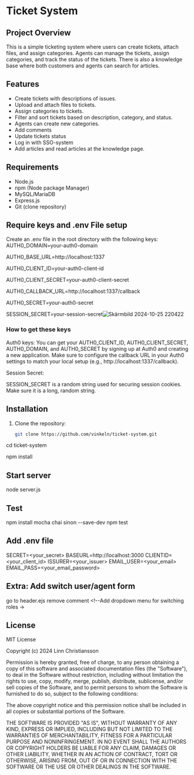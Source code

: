 # Ticket System

## Project Overview
This is a simple ticketing system where users can create tickets, attach files, and assign categories. Agents can manage the tickets, assign categories, and track the status of the tickets.
There is also a knowledge base where both customers and agents can search for articles.

## Features
- Create tickets with descriptions of issues.
- Upload and attach files to tickets.
- Assign categories to tickets.
- Filter and sort tickets based on description, category, and status.
- Agents can create new categories.
- Add comments
- Update tickets status
- Log in with SSO-system
- Add articles and read articles at the knowledge page.

## Requirements
- Node.js
- npm (Node package Manager)
- MySQL/MariaDB
- Express.js
- Git (clone repository)

## Require keys and .env File setup
Create an .env file in the root directory with the following keys:
AUTH0_DOMAIN=your-auth0-domain

AUTH0_BASE_URL=http://localhost:1337

AUTH0_CLIENT_ID=your-auth0-client-id

AUTH0_CLIENT_SECRET=your-auth0-client-secret

AUTH0_CALLBACK_URL=http://localhost:1337/callback

AUTH0_SECRET=your-auth0-secret

SESSION_SECRET=your-session-secret![Skärmbild 2024-10-25 220422](https://github.com/user-attachments/assets/20be6276-3050-4dcb-9ad0-d71c449015d6)


### How to get these keys
Auth0 keys:
   You can get your AUTH0_CLIENT_ID, AUTH0_CLIENT_SECRET, AUTH0_DOMAIN, and AUTH0_SECRET by signing up at Auth0 and creating a new application.
   Make sure to configure the callback URL in your Auth0 settings to match your local setup (e.g., http://localhost:1337/callback).

   Session Secret:

SESSION_SECRET is a random string used for securing session cookies. Make sure it is a long, random string.


## Installation
1. Clone the repository:
   ```bash
   git clone https://github.com/vinkeln/ticket-system.git

cd ticket-system

npm install

## Start server
node server.js

## Test
npm install mocha chai sinon --save-dev
npm test

## Add .env file
SECRET=<your_secret>
BASEURL=http://localhost:3000
CLIENTID=<your_client_id>
ISSURER=<your_issuer>
EMAIL_USER=<your_email>
EMAIL_PASS=<your_email_password>

## Extra: Add switch user/agent form
go to header.ejs
remove comment <!--Add dropdown menu for switching roles ->

## License
MIT License

Copyright (c) 2024 Linn Christiansson

Permission is hereby granted, free of charge, to any person obtaining a copy
of this software and associated documentation files (the "Software"), to deal
in the Software without restriction, including without limitation the rights
to use, copy, modify, merge, publish, distribute, sublicense, and/or sell
copies of the Software, and to permit persons to whom the Software is
furnished to do so, subject to the following conditions:

The above copyright notice and this permission notice shall be included in all
copies or substantial portions of the Software.

THE SOFTWARE IS PROVIDED "AS IS", WITHOUT WARRANTY OF ANY KIND, EXPRESS OR
IMPLIED, INCLUDING BUT NOT LIMITED TO THE WARRANTIES OF MERCHANTABILITY,
FITNESS FOR A PARTICULAR PURPOSE AND NONINFRINGEMENT. IN NO EVENT SHALL THE
AUTHORS OR COPYRIGHT HOLDERS BE LIABLE FOR ANY CLAIM, DAMAGES OR OTHER
LIABILITY, WHETHER IN AN ACTION OF CONTRACT, TORT OR OTHERWISE, ARISING FROM,
OUT OF OR IN CONNECTION WITH THE SOFTWARE OR THE USE OR OTHER DEALINGS IN THE
SOFTWARE.



